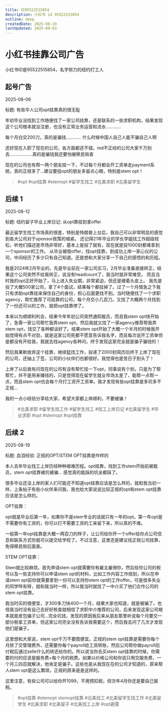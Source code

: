 ```yaml
---
title: 红95522515854
description: 小红书 id 95522515854
outline: deep
createdDate: 2025-08-19
lastUpdated: 2025-09-03
---
```


# 小红书挂靠公司广告

小红书ID是95522515854，名字努力的纽约打工人

## 起号广告

2025-08-06

标题: 有些华人公司opt挂靠真的很无耻

年初毕业没找到工作随便找了一家公司挂靠，还是联系的一些求职机构，结果发现这个公司根本就没注册，也没有正常业务运营和流水…………
	
每个月白交200刀，真的是骗钱…………
什么时候中国人自己人能不骗自己人啊
	
还好现在入职了现在的公司，各方面都还不错。md不正经的公司大家千万别去………………真的是骗钱我还要怕被移民局查
	
现在的公司也有帮一两个朋友挂一下，不过每个月都会开工资单走payment系统，真的正规多了…建议要挂opt的朋友多留点心眼，特别是stem opt！
	
> #opt #opt挂靠 #stemopt #留学生找工 #北美求职 #北美留学生

## 后续 1

2025-08-12

标题: 纽约留子毕业上岸日记: 从opt靠挂到拿offer


最近留学生找工市场真的很差，特别是特朗普上台后，我自己可以非常明显的感觉到各大公司对于sponsor政策的缩紧。
还记得21年毕业的学长学姐找工作超级轻松，听他们描述是市场非常好，基本上是投了就有，现在就是投1000封都难拿到一个sponsor的工作。
从毕业被毁offer，找opt挂靠，到成功上岸一家心仪的公司，中间经历了多少只有自己知道。还是想和大家分享一下自己的感悟的和历程。
	
我是2024年2月毕业的，先是毕业前在一家公司实习，2月毕业准备直接转正，结果这个公司突然不给我转正，说没有headcount了，我当时就非常难受。
而且当时我的opt正好开始了，马上进入失业期，非常紧迫，但还是硬着头皮上。
我先是投了大概500家公司，拿了4个面试，结果每个都挂掉了。过了一个月情急之下我只有求助opt靠挂来保住自己的身份，担心后面更找不到。当时随便找了一个求职agency，帮忙推荐了可挂靠的公司，每个月交小几百刀。又找了大概两个月找到了一份还可以的工作，就把opt挂靠停了。
	
本来以为顺顺利利会，结果今年年初公司突然通知裁员，而且我stem opt快开始了，急需一家公司帮忙我弄stem opt，然后我就又找了一家agency推荐帮我弄stem opt，钱交了各种都谈好了。结果stem opt开始了大概一个半月的时候我开始觉得有点不对劲，就是这家公司死都不愿意告诉我名字，而且每次说开工资单但是都没有开给我，我就去找agency各种问，终于发现这家完全就是骗子骗钱的！
	
然后我果断放弃这个挂靠，继续猛找工作，投递了2000封简历后终于上岸了现在的公司，还抽上了签，公司的小伙伴们也都很好。我觉得也是苦日子到头了！
	
上岸了以后我有问现在的公司有没有帮忙挂一下opt，同事说有个别，只是为了帮帮忙，并不是用来赚钱的，只是觉得现在留学生就业市场太差了，能帮一点帮一点，而且stem opt也会每个月打工资开工资单。我才发现有些opt挂靠是多坑多不正规...
	
我的一点小经验分享给大家，希望大家都上岸顺利，不要被骗！
	
> #北美求职 #留学生找工作 #留学生找工 #找工上岸日记 #北美留学生 #毕业求职  #opt #stemopt #opt挂靠

## 后续 2

2025-08-19

标题: 血泪经验: 正规的OPT/STEM OPT挂靠是咋样的

本人去年毕业找工上岸历经种种艰难历程。opt挂靠，找到工作stem开始前被裁员，stem opt挂靠被坑被骗... 感觉真的能踩的坑全都踩了。
	
很多毕业还没上岸的家人们可能还不知道opt挂靠应该是怎么样的，就和我当初一样，上条帖子有些小伙伴来问我，我也给大家说说比较正规的opt和stem opt挂靠应该是怎么样的。
	
OPT挂靠：
	
opt就是毕业后第一年，如果你不是stem专业的话就只有一年的opt。第一年opt是不需要你有工资的，你可以打不需要工资的工来留下来，所以真的不难。
	
一般第一年opt挂靠是大概一两百刀的样子，让公司给你开一个offer给你点公司信息和联系方式你就可以提交给学校了。不过注意，这里还是建议找正规公司挂靠，免得移民局后面查。
	
STEM OPT挂靠：
	
Stem就比较麻烦。首先申请stem opt就需要你有雇主雇佣你，然后给你公司的税号以及一些支持你可以申请stem opt的材料，比如工作内容工作规划，所以在申请stem opt前你就需要拿到一份可以支持你stem opt的工作offer。可是很多失业的同学咩有呀，就和我当时一样，所以我当时就找了一中介买了他们合作公司的stem opt挂靠。
	
我当时买的很便宜，才300多刀快400一个月，结果大家也知道，就是被骗了。也怪我当时没有自己去好好核查就相信了求职中介推荐的公司，后来发现这家公司根本就是皮包骗子公司...完全坑钱，发现的原因我后来从朋友那里听说每个月要交一部分税拿工资单，但这家公司完全没有告诉我需要这个，然后我去问了几次才发现他们是骗子。
	
这里想和大家说，stem opt千万不要图便宜。正规的stem opt挂靠是需要你每个月除了交管理费外，还需要你每个payroll给工资转账，然后公司帮你做payroll后付税后通过zelle什么的转还给你的。所以说当你去买stem opt挂靠的时候，你需要的付的应该是服务费+每个月的税费。如果以价格公司和你说只用交服务费，一个月三四百就解决，他肯定是骗子。这些也是从我现在在的公司才知道的，原来帮人stem opt是这么繁琐，正规的原来是是这样的。
	
这里注意，有些公司可以给你开1099，不用预扣税，但次年4月你还是要自己报税。
	
> #opt挂靠 #stemopt stemopt挂靠 #北美找工 #北美留学生找工作 #北美留学生 #北美求职 #北美留子 #北美找工上岸 #opt避雷
